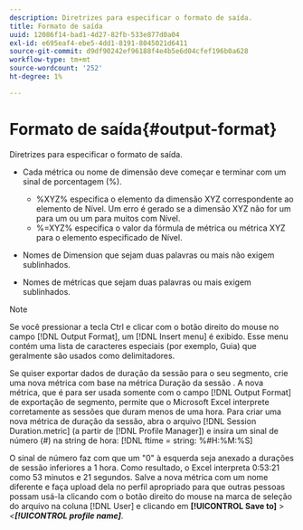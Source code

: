 ```yaml
---
description: Diretrizes para especificar o formato de saída.
title: Formato de saída
uuid: 12086f14-bad1-4d27-82fb-533e877d0a04
exl-id: e695eaf4-ebe5-4dd1-8191-8045021d6411
source-git-commit: d9df90242ef96188f4e4b5e6d04cfef196b0a628
workflow-type: tm+mt
source-wordcount: '252'
ht-degree: 1%

---
```


# Formato de saída{#output-format}

Diretrizes para especificar o formato de saída.

* Cada métrica ou nome de dimensão deve começar e terminar com um sinal de porcentagem (%).

   * %XYZ% especifica o elemento da dimensão XYZ correspondente ao elemento de Nível. Um erro é gerado se a dimensão XYZ não for um para um ou um para muitos com Nível.
   * %=XYZ% especifica o valor da fórmula de métrica ou métrica XYZ para o elemento especificado de Nível.

* Nomes de Dimension que sejam duas palavras ou mais não exigem sublinhados.
* Nomes de métricas que sejam duas palavras ou mais exigem sublinhados.

>[!NOTE]
>
>Se você pressionar a tecla Ctrl e clicar com o botão direito do mouse no campo [!DNL Output Format], um [!DNL Insert menu] é exibido. Esse menu contém uma lista de caracteres especiais (por exemplo, Guia) que geralmente são usados como delimitadores.

Se quiser exportar dados de duração da sessão para o seu segmento, crie uma nova métrica com base na métrica Duração da sessão . A nova métrica, que é para ser usada somente com o campo [!DNL Output Format] de exportação de segmento, permite que o Microsoft Excel interprete corretamente as sessões que duram menos de uma hora. Para criar uma nova métrica de duração da sessão, abra o arquivo [!DNL Session Duration.metric] (a partir de [!DNL Profile Manager]) e insira um sinal de número (#) na string de hora: [!DNL ftime = string: %#H:%M:%S]

O sinal de número faz com que um &quot;0&quot; à esquerda seja anexado a durações de sessão inferiores a 1 hora. Como resultado, o Excel interpreta 0:53:21 como 53 minutos e 21 segundos. Salve a nova métrica com um nome diferente e faça upload dela no perfil apropriado para que outras pessoas possam usá-la clicando com o botão direito do mouse na marca de seleção do arquivo na coluna [!DNL User] e clicando em **[!UICONTROL Save to]** > *&lt;**[!UICONTROL profile name]***.
